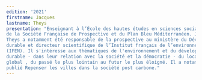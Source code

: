 ```yaml
---
edition: '2021'
firstname: Jacques
lastname: Theys 
presentation: "Enseignant à l’École des hautes études en sciences sociales, Il est vice-président
de la Société Française de Prospective et du Plan Bleu Méditerranéen. Jacques
Theys a notamment été responsable de la prospective au ministère du Développement
durable et directeur scientifique de l’Institut français de l’environnement
(IFEN). Il s'intéresse aux thématiques de l'environnement et du développement
durable - dans leur relation avec la société et la démocratie - du local au
global , du passé le plus lointain au futur le plus éloigné. Il a notamment
publié Repenser les villes dans la société post carbone."
---
```

